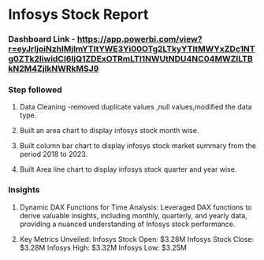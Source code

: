 
# Infosys Stock Report

### Dashboard Link - https://app.powerbi.com/view?r=eyJrIjoiNzhlMjlmYTItYWE3Yi00OTg2LTkyYTItMWYxZDc1NTg0ZTk2IiwidCI6IjQ1ZDExOTRmLTI1NWUtNDU4NC04MWZlLTBkN2M4ZjlkNWRkMSJ9


### Step followed
1. Data Cleaning -removed duplicate values ,null values,modified the data type.

2. Built an area chart to display infosys stock month wise.

3. Built column bar chart to display infosys stock market summary from the period 2018 to 2023.

4. Built Area line chart to display infosys stock quarter and year wise.


### Insights

1. Dynamic DAX Functions for Time Analysis:
Leveraged DAX functions to derive valuable insights, including monthly, quarterly, and yearly data, providing a nuanced understanding of Infosys stock performance.

2. Key Metrics Unveiled:
Infosys Stock Open: $3.28M
Infosys Stock Close: $3.28M
Infosys High: $3.32M
Infosys Low: $3.25M

